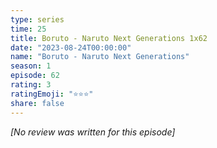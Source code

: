 ```yaml
---
type: series
time: 25
title: Boruto - Naruto Next Generations 1x62
date: "2023-08-24T00:00:00"
name: "Boruto - Naruto Next Generations"
season: 1
episode: 62
rating: 3
ratingEmoji: "⭐️⭐️⭐️"
share: false
---
```


_[No review was written for this episode]_
